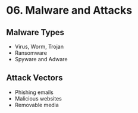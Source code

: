 # 06. Malware and Attacks

## Malware Types
- Virus, Worm, Trojan
- Ransomware
- Spyware and Adware

## Attack Vectors
- Phishing emails
- Malicious websites
- Removable media

